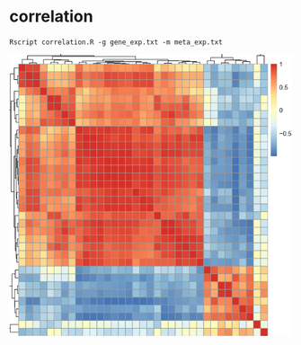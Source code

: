 # correlation

`Rscript correlation.R -g gene_exp.txt -m meta_exp.txt`  

  
![image](https://github.com/doudoufeishangtian/correlation/blob/main/correlation_results.png)  
